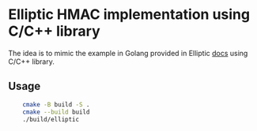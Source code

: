 # Elliptic HMAC implementation using C/C++ library

The idea is to mimic the example in Golang provided in Elliptic
[docs](https://developers.elliptic.co/docs/authentication) using C/C++ library.

## Usage
```bash
    cmake -B build -S .
    cmake --build build
    ./build/elliptic
```
